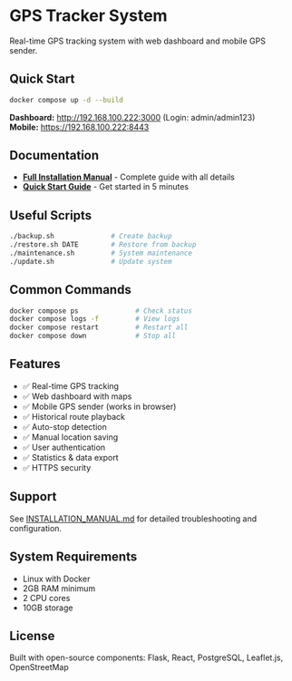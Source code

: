 # GPS Tracker System

Real-time GPS tracking system with web dashboard and mobile GPS sender.

## Quick Start
```bash
docker compose up -d --build
```

**Dashboard:** http://192.168.100.222:3000 (Login: admin/admin123)  
**Mobile:** https://192.168.100.222:8443

## Documentation

- **[Full Installation Manual](INSTALLATION_MANUAL.md)** - Complete guide with all details
- **[Quick Start Guide](QUICK_START.md)** - Get started in 5 minutes

## Useful Scripts
```bash
./backup.sh              # Create backup
./restore.sh DATE        # Restore from backup
./maintenance.sh         # System maintenance
./update.sh              # Update system
```

## Common Commands
```bash
docker compose ps              # Check status
docker compose logs -f         # View logs
docker compose restart         # Restart all
docker compose down            # Stop all
```

## Features

- ✅ Real-time GPS tracking
- ✅ Web dashboard with maps
- ✅ Mobile GPS sender (works in browser)
- ✅ Historical route playback
- ✅ Auto-stop detection
- ✅ Manual location saving
- ✅ User authentication
- ✅ Statistics & data export
- ✅ HTTPS security

## Support

See [INSTALLATION_MANUAL.md](INSTALLATION_MANUAL.md) for detailed troubleshooting and configuration.

## System Requirements

- Linux with Docker
- 2GB RAM minimum
- 2 CPU cores
- 10GB storage

## License

Built with open-source components: Flask, React, PostgreSQL, Leaflet.js, OpenStreetMap
